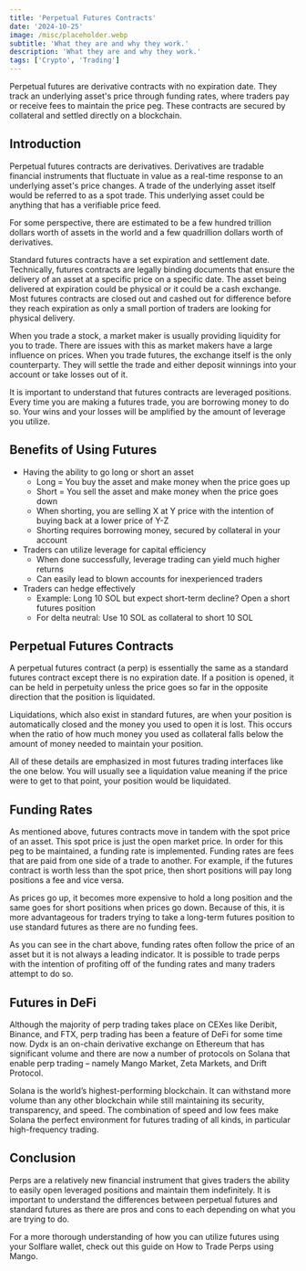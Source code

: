 ```yaml
---
title: 'Perpetual Futures Contracts'
date: '2024-10-25'
image: /misc/placeholder.webp
subtitle: 'What they are and why they work.'
description: 'What they are and why they work.'
tags: ['Crypto', 'Trading']
---
```


<style jsx>{`
  .prose a {
    text-decoration: underline;
    color: var(--color-accent);
  }
  .prose ol {
    list-style-type: decimal;
    margin-left: 2em; /* Adjust as needed for indentation */
    padding-left: 0.5em; /* Add padding if needed */
  }
  .prose ol li {
    margin-bottom: 0.5em;
    color: var(--color-text-primary);
    line-height: 1.5; /* Adjust line height for better readability */
  }
`}</style>

<div class="tldr-section">

Perpetual futures are derivative contracts with no expiration date. They track an underlying asset's price through funding rates, where traders pay or receive fees to maintain the price peg. These contracts are secured by collateral and settled directly on a blockchain.

</div>

## Introduction
Perpetual futures contracts are derivatives. Derivatives are tradable financial instruments that fluctuate in value as a real-time response to an underlying asset's price changes. A trade of the underlying asset itself would be referred to as a spot trade. This underlying asset could be anything that has a verifiable price feed.

For some perspective, there are estimated to be a few hundred trillion dollars worth of assets in the world and a few quadrillion dollars worth of derivatives.


Standard futures contracts have a set expiration and settlement date. Technically, futures contracts are legally binding documents that ensure the delivery of an asset at a specific price on a specific date. The asset being delivered at expiration could be physical or it could be a cash exchange. Most futures contracts are closed out and cashed out for difference before they reach expiration as only a small portion of traders are looking for physical delivery.

When you trade a stock, a market maker is usually providing liquidity for you to trade. There are issues with this as market makers have a large influence on prices. When you trade futures, the exchange itself is the only counterparty. They will settle the trade and either deposit winnings into your account or take losses out of it.

It is important to understand that futures contracts are leveraged positions. Every time you are making a futures trade, you are borrowing money to do so. Your wins and your losses will be amplified by the amount of leverage you utilize.

## Benefits of Using Futures
<ul>
  <li>Having the ability to go long or short an asset
    <ul>
      <li>Long = You buy the asset and make money when the price goes up</li>
      <li>Short = You sell the asset and make money when the price goes down</li>
      <li>When shorting, you are selling X at Y price with the intention of buying back at a lower price of Y-Z</li>
      <li>Shorting requires borrowing money, secured by collateral in your account</li>
    </ul>
  </li>
  <li>Traders can utilize leverage for capital efficiency
    <ul>
      <li>When done successfully, leverage trading can yield much higher returns</li>
      <li>Can easily lead to blown accounts for inexperienced traders</li>
    </ul>
  </li>
  <li>Traders can hedge effectively
    <ul>
      <li>Example: Long 10 SOL but expect short-term decline? Open a short futures position</li>
      <li>For delta neutral: Use 10 SOL as collateral to short 10 SOL</li>
    </ul>
  </li>
</ul>

## Perpetual Futures Contracts
A perpetual futures contract (a perp) is essentially the same as a standard futures contract except there is no expiration date. If a position is opened, it can be held in perpetuity unless the price goes so far in the opposite direction that the position is liquidated.

Liquidations, which also exist in standard futures, are when your position is automatically closed and the money you used to open it is lost. This occurs when the ratio of how much money you used as collateral falls below the amount of money needed to maintain your position.

All of these details are emphasized in most futures trading interfaces like the one below. You will usually see a liquidation value meaning if the price were to get to that point, your position would be liquidated.

## Funding Rates
As mentioned above, futures contracts move in tandem with the spot price of an asset. This spot price is just the open market price. In order for this peg to be maintained, a funding rate is implemented. Funding rates are fees that are paid from one side of a trade to another. For example, if the futures contract is worth less than the spot price, then short positions will pay long positions a fee and vice versa.

As prices go up, it becomes more expensive to hold a long position and the same goes for short positions when prices go down. Because of this, it is more advantageous for traders trying to take a long-term futures position to use standard futures as there are no funding fees.

As you can see in the chart above, funding rates often follow the price of an asset but it is not always a leading indicator. It is possible to trade perps with the intention of profiting off of the funding rates and many traders attempt to do so.

## Futures in DeFi
Although the majority of perp trading takes place on CEXes like Deribit, Binance, and FTX, perp trading has been a feature of DeFi for some time now. Dydx is an on-chain derivative exchange on Ethereum that has significant volume and there are now a number of protocols on Solana that enable perp trading – namely Mango Market, Zeta Markets, and Drift Protocol.

Solana is the world’s highest-performing blockchain. It can withstand more volume than any other blockchain while still maintaining its security, transparency, and speed. The combination of speed and low fees make Solana the perfect environment for futures trading of all kinds, in particular high-frequency trading.

## Conclusion
Perps are a relatively new financial instrument that gives traders the ability to easily open leveraged positions and maintain them indefinitely. It is important to understand the differences between perpetual futures and standard futures as there are pros and cons to each depending on what you are trying to do.

For a more thorough understanding of how you can utilize futures using your Solflare wallet, check out this guide on How to Trade Perps using Mango.
